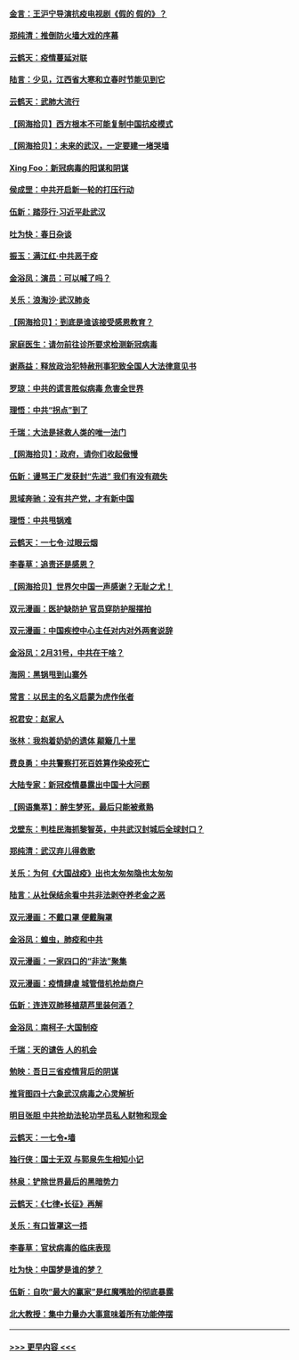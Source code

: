 #### [金言：王沪宁导演抗疫电视剧《假的 假的》？](../pages/nsc993/n11941510.md?t=03152002) 
#### [郑纯清：推倒防火墙大戏的序幕](../pages/nsc993/n11940838.md?t=03152002) 
#### [云鹤天：疫情蔓延对联](../pages/nsc993/n11940579.md?t=03152002) 
#### [陆言：少见，江西省大寒和立春时节能见到它](../pages/nsc993/n11939983.md?t=03152002) 
#### [云鹤天：武肺大流行](../pages/nsc993/n11939902.md?t=03152002) 
#### [【网海拾贝】西方根本不可能复制中国抗疫模式](../pages/nsc993/n11939725.md?t=03152002) 
#### [【网海拾贝】：未来的武汉，一定要建一堵哭墙](../pages/nsc993/n11938684.md?t=03152002) 
#### [Xing Foo：新冠病毒的阳谋和阴谋](../pages/nsc993/n11936086.md?t=03152002) 
#### [侯成罡：中共开启新一轮的打压行动](../pages/nsc993/n11935730.md?t=03152002) 
#### [伍新：踏莎行‧习近平赴武汉](../pages/nsc993/n11935157.md?t=03152002) 
#### [吐为快：春日杂谈](../pages/nsc993/n11934776.md?t=03152002) 
#### [振玉：满江红‧中共恶于疫](../pages/nsc993/n11934647.md?t=03152002) 
#### [金浴凤：演员：可以喊了吗？](../pages/nsc993/n11934602.md?t=03152002) 
#### [关乐：浪淘沙·武汉肺炎](../pages/nsc993/n11931792.md?t=03152002) 
#### [【网海拾贝】：到底是谁该接受感恩教育？](../pages/nsc993/n11931552.md?t=03152002) 
#### [家庭医生：请勿前往诊所要求检测新冠病毒](../pages/nsc993/n11929190.md?t=03152002) 
#### [谢燕益：释放政治犯特赦刑事犯致全国人大法律意见书](../pages/nsc993/n11928978.md?t=03152002) 
#### [罗琼：中共的谎言胜似病毒 危害全世界](../pages/nsc993/n11922636.md?t=03152002) 
#### [理悟：中共“拐点”到了](../pages/nsc993/n11928496.md?t=03152002) 
#### [千瑞：大法是拯救人类的唯一法门](../pages/nsc993/n11927637.md?t=03152002) 
#### [【网海拾贝】：政府，请你们收起傲慢](../pages/nsc993/n11926932.md?t=03152002) 
#### [伍新：谩骂王广发获封“先进” 我们有没有疏失](../pages/nsc993/n11926101.md?t=03152002) 
#### [思域奔驰：没有共产党，才有新中国](../pages/nsc993/n11926058.md?t=03152002) 
#### [理悟：中共甩锅难](../pages/nsc993/n11925355.md?t=03152002) 
#### [云鹤天：一七令·过眼云烟](../pages/nsc993/n11925284.md?t=03152002) 
#### [李春草：追责还是感恩？](../pages/nsc993/n11925274.md?t=03152002) 
#### [【网海拾贝】世界欠中国一声感谢？无耻之尤！](../pages/nsc993/n11925239.md?t=03152002) 
#### [双元漫画：医护缺防护 官员穿防护服摆拍](../pages/nsc993/n11923899.md?t=03152002) 
#### [双元漫画：中国疾控中心主任对内对外两套说辞](../pages/nsc993/n11921994.md?t=03152002) 
#### [金浴凤：2月31号，中共在干啥？](../pages/nsc993/n11922706.md?t=03152002) 
#### [海网：黑锅甩到山寨外](../pages/nsc993/n11922688.md?t=03152002) 
#### [常言：以民主的名义启蒙为虎作伥者](../pages/nsc993/n11922217.md?t=03152002) 
#### [祝君安：赵家人](../pages/nsc993/n11922209.md?t=03152002) 
#### [张林：我抱着奶奶的遗体 颠簸几十里](../pages/nsc993/n11920945.md?t=03152002) 
#### [费良勇：中共警察打死百姓算作染疫死亡](../pages/nsc993/n11919264.md?t=03152002) 
#### [大陆专家：新冠疫情暴露出中国十大问题](../pages/nsc993/n11919187.md?t=03152002) 
#### [【网语集萃】：醉生梦死，最后只能被煮熟](../pages/nsc993/n11918994.md?t=03152002) 
#### [戈壁东：判桂民海抓黎智英，中共武汉封城后全球封口？](../pages/nsc993/n11917982.md?t=03152002) 
#### [郑纯清：武汉弃儿得救歌](../pages/nsc993/n11917881.md?t=03152002) 
#### [关乐：为何《大国战疫》出也太匆匆隐也太匆匆](../pages/nsc993/n11917792.md?t=03152002) 
#### [陆言：从社保结余看中共非法剥夺养老金之恶](../pages/nsc993/n11917084.md?t=03152002) 
#### [双元漫画：不戴口罩 便戴胸罩](../pages/nsc993/n11916447.md?t=03152002) 
#### [金浴凤：蝗虫，肺疫和中共](../pages/nsc993/n11916904.md?t=03152002) 
#### [双元漫画：一家四口的“非法”聚集](../pages/nsc993/n11916378.md?t=03152002) 
#### [双元漫画：疫情肆虐 城管借机抢劫商户](../pages/nsc993/n11916310.md?t=03152002) 
#### [伍新：连连双肺移植葫芦里装何酒？](../pages/nsc993/n11913667.md?t=03152002) 
#### [金浴凤：南柯子·大国制疫](../pages/nsc993/n11913657.md?t=03152002) 
#### [千瑞：天的谴告  人的机会](../pages/nsc993/n11913309.md?t=03152002) 
#### [勉映：吾日三省疫情背后的阴谋](../pages/nsc993/n11913079.md?t=03152002) 
#### [推背图四十六象武汉病毒之心灵解析](../pages/nsc993/n11911761.md?t=03152002) 
#### [明目张胆 中共抢劫法轮功学员私人财物和现金](../pages/nsc993/n11910262.md?t=03152002) 
#### [云鹤天：一七令▪墙](../pages/nsc993/n11910627.md?t=03152002) 
#### [独行侠：国士无双 与郭泉先生相知小记](../pages/nsc993/n11910613.md?t=03152002) 
#### [林泉：铲除世界最后的黑暗势力](../pages/nsc993/n11909320.md?t=03152002) 
#### [云鹤天：《七律▪长征》再解](../pages/nsc993/n11909327.md?t=03152002) 
#### [关乐：有口皆罩这一捂](../pages/nsc993/n11908393.md?t=03152002) 
#### [李春草：官状病毒的临床表现](../pages/nsc993/n11908339.md?t=03152002) 
#### [吐为快：中国梦是谁的梦？](../pages/nsc993/n11906564.md?t=03152002) 
#### [伍新：自吹“最大的赢家”是红魔嘴脸的彻底暴露](../pages/nsc993/n11906407.md?t=03152002) 
#### [北大教授：集中力量办大事意味着所有功能停摆](../pages/nsc993/n11904800.md?t=03152002) 

----
#### [ >>> 更早内容 <<< ](../indexes/nsc993-earlier.md)
